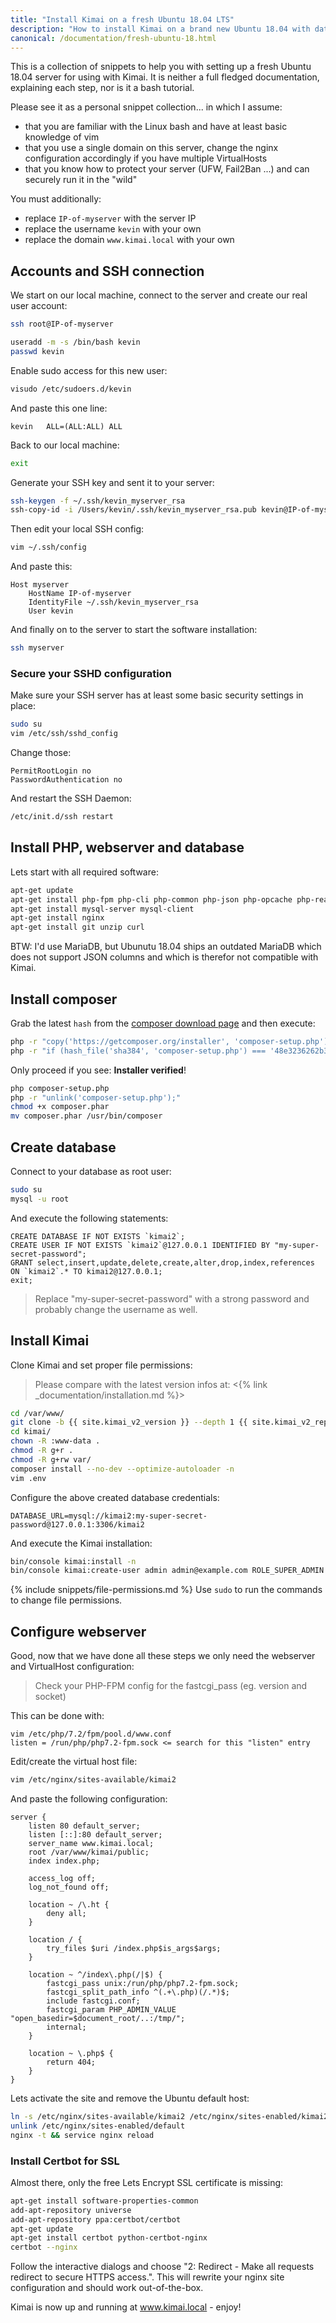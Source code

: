 ```yaml
---
title: "Install Kimai on a fresh Ubuntu 18.04 LTS"
description: "How to install Kimai on a brand new Ubuntu 18.04 with database, webserver and SSL certificate"
canonical: /documentation/fresh-ubuntu-18.html
---
```


This is a collection of snippets to help you with setting up a fresh Ubuntu 18.04 server for using with Kimai.
It is neither a full fledged documentation, explaining each step, nor is it a bash tutorial. 

Please see it as a personal snippet collection... in which I assume:
- that you are familiar with the Linux bash and have at least basic knowledge of vim
- that you use a single domain on this server, change the nginx configuration accordingly if you have multiple VirtualHosts
- that you know how to protect your server (UFW, Fail2Ban ...) and can securely run it in the "wild"

You must additionally:
- replace `IP-of-myserver` with the server IP
- replace the username `kevin` with your own
- replace the domain `www.kimai.local` with your own

## Accounts and SSH connection

We start on our local machine, connect to the server and create our real user account:
```bash
ssh root@IP-of-myserver

useradd -m -s /bin/bash kevin
passwd kevin
```

Enable sudo access for this new user:
```bash
visudo /etc/sudoers.d/kevin
```

And paste this one line:
```
kevin   ALL=(ALL:ALL) ALL
```

Back to our local machine:
```bash
exit
```

Generate your SSH key and sent it to your server:
```bash
ssh-keygen -f ~/.ssh/kevin_myserver_rsa
ssh-copy-id -i /Users/kevin/.ssh/kevin_myserver_rsa.pub kevin@IP-of-myserver
```

Then edit your local SSH config:
```bash
vim ~/.ssh/config
```


And paste this:
```
Host myserver
    HostName IP-of-myserver
    IdentityFile ~/.ssh/kevin_myserver_rsa
    User kevin
```

And finally on to the server to start the software installation:

```bash
ssh myserver
```

### Secure your SSHD configuration

Make sure your SSH server has at least some basic security settings in place:
```bash
sudo su
vim /etc/ssh/sshd_config
```

Change those:
```
PermitRootLogin no
PasswordAuthentication no
```

And restart the SSH Daemon:
```bash
/etc/init.d/ssh restart
```

## Install PHP, webserver and database

Lets start with all required software:
```bash
apt-get update
apt-get install php-fpm php-cli php-common php-json php-opcache php-readline php-xml php-zip php-intl php-gd php-mbstring php-mysql php-curl
apt-get install mysql-server mysql-client
apt-get install nginx
apt-get install git unzip curl
```

BTW: I'd use MariaDB, but Ubunutu 18.04 ships an outdated MariaDB which does not support JSON columns and which is therefor not compatible with Kimai. 

## Install composer

Grab the latest `hash` from the [composer download page](https://getcomposer.org/download/) and then execute:
```bash
php -r "copy('https://getcomposer.org/installer', 'composer-setup.php');"
php -r "if (hash_file('sha384', 'composer-setup.php') === '48e3236262b34d30969dca3c37281b3b4bbe3221bda826ac6a9a62d6444cdb0dcd0615698a5cbe587c3f0fe57a54d8f5') { echo 'Installer verified'; } else { echo 'Installer corrupt'; unlink('composer-setup.php'); } echo PHP_EOL;"
```

Only proceed if you see: **Installer verified**!

```bash
php composer-setup.php
php -r "unlink('composer-setup.php');"
chmod +x composer.phar
mv composer.phar /usr/bin/composer
```

## Create database

Connect to your database as root user: 

```bash
sudo su
mysql -u root
```

And execute the following statements:
```mysql
CREATE DATABASE IF NOT EXISTS `kimai2`;
CREATE USER IF NOT EXISTS `kimai2`@127.0.0.1 IDENTIFIED BY "my-super-secret-password";
GRANT select,insert,update,delete,create,alter,drop,index,references ON `kimai2`.* TO kimai2@127.0.0.1;
exit;
```
> Replace "my-super-secret-password" with a strong password and probably change the username as well.

## Install Kimai

Clone Kimai and set proper file permissions:

> Please compare with the latest version infos at: <{% link _documentation/installation.md %}>

```bash
cd /var/www/
git clone -b {{ site.kimai_v2_version }} --depth 1 {{ site.kimai_v2_repo }}.git
cd kimai/
chown -R :www-data .
chmod -R g+r .
chmod -R g+rw var/
composer install --no-dev --optimize-autoloader -n
vim .env
```

Configure the above created database credentials:
```
DATABASE_URL=mysql://kimai2:my-super-secret-password@127.0.0.1:3306/kimai2
```

And execute the Kimai installation:
```bash
bin/console kimai:install -n
bin/console kimai:create-user admin admin@example.com ROLE_SUPER_ADMIN
```

{% include snippets/file-permissions.md %} 
Use `sudo` to run the commands to change file permissions.


## Configure webserver

Good, now that we have done all these steps we only need the webserver and VirtualHost configuration: 

> Check your PHP-FPM config for the fastcgi_pass (eg. version and socket)

This can be done with:
```
vim /etc/php/7.2/fpm/pool.d/www.conf
listen = /run/php/php7.2-fpm.sock <= search for this "listen" entry
```

Edit/create the virtual host file:
```bash
vim /etc/nginx/sites-available/kimai2
```

And paste the following configuration:
```
server {
    listen 80 default_server;
    listen [::]:80 default_server;
    server_name www.kimai.local;
    root /var/www/kimai/public;
    index index.php;

    access_log off;
    log_not_found off;

    location ~ /\.ht {
        deny all;
    }

    location / {
        try_files $uri /index.php$is_args$args;
    }

    location ~ ^/index\.php(/|$) {
        fastcgi_pass unix:/run/php/php7.2-fpm.sock;
        fastcgi_split_path_info ^(.+\.php)(/.*)$;
        include fastcgi.conf;
        fastcgi_param PHP_ADMIN_VALUE "open_basedir=$document_root/..:/tmp/";
        internal;
    }

    location ~ \.php$ {
        return 404;
    }
}
```

Lets activate the site and remove the Ubuntu default host:
```bash
ln -s /etc/nginx/sites-available/kimai2 /etc/nginx/sites-enabled/kimai2
unlink /etc/nginx/sites-enabled/default
nginx -t && service nginx reload
```

### Install Certbot for SSL

Almost there, only the free Lets Encrypt SSL certificate is missing:

```bash
apt-get install software-properties-common
add-apt-repository universe
add-apt-repository ppa:certbot/certbot
apt-get update
apt-get install certbot python-certbot-nginx
certbot --nginx
```

Follow the interactive dialogs and choose "2: Redirect - Make all requests redirect to secure HTTPS access.".
This will rewrite your nginx site configuration and should work out-of-the-box.

Kimai is now up and running at www.kimai.local - enjoy!

